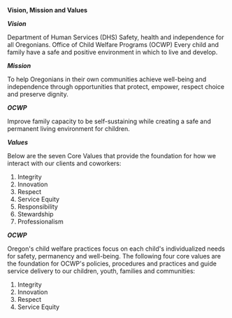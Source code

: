 **Vision, Mission and Values**

***Vision***

Department of Human Services (DHS)
Safety, health and independence for all Oregonians.
Office of Child Welfare Programs (OCWP)
Every child and family have a safe and positive environment in which to live and develop.

***Mission***

To help Oregonians in their own communities achieve well-being and independence through opportunities that protect,
empower, respect choice and preserve dignity.

***OCWP***

Improve family capacity to be self-sustaining while creating a safe and permanent living environment for children.

***Values***

Below are the seven Core Values that provide the foundation for how we interact with our clients and coworkers:

1. Integrity
1. Innovation
1. Respect
1. Service Equity
1. Responsibility
1. Stewardship
1. Professionalism

***OCWP***

Oregon's child welfare practices focus on each child's individualized needs for safety, permanency and well-being. The
following four core values are the foundation for OCWP's policies, procedures and practices and guide service delivery
to our children, youth, families and communities:
1. Integrity
1. Innovation
1. Respect
1. Service Equity